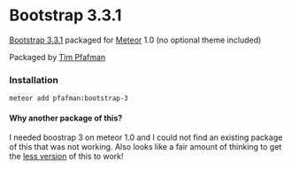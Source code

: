 Bootstrap 3.3.1
===============

[Bootstrap 3.3.1](https://github.com/twbs/bootstrap) packaged for [Meteor](https://www.meteor.com) 1.0 (no optional theme included)

Packaged by [Tim Pfafman](https://github.com/pfafman/meteor-bootstrap-3)


### Installation

```
meteor add pfafman:bootstrap-3
```

#### Why another package of this?

I needed boostrap 3 on meteor 1.0 and I could not find an existing package of this that was not working.  Also looks like a fair amount of thinking to get the [less version](https://github.com/simison/bootstrap3-less/) of this to work!
